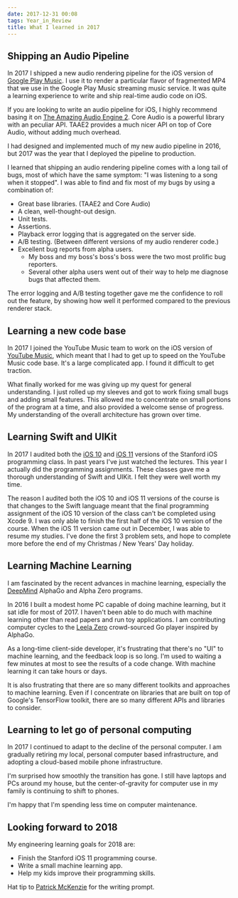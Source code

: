 ```yaml
---
date: 2017-12-31 00:08
tags: Year_in_Review
title: What I learned in 2017
---
```


## Shipping an Audio Pipeline

In 2017 I shipped a new audio rendering pipeline for the iOS version of
[Google Play Music](https://itunes.apple.com/us/app/google-play-music/id691797987?mt=8).
I use it to render a particular flavor of fragmented
MP4 that we use in the Google Play Music streaming music service. It was quite
a learning experience to write and ship real-time audio code on iOS.

If you are looking to write an audio pipeline for iOS, I highly recommend
basing it on [The Amazing Audio Engine 2](https://github.com/TheAmazingAudioEngine/TheAmazingAudioEngine2).
Core Audio is a powerful library with an peculiar API. TAAE2 provides a much nicer
API on top of Core Audio, without adding much overhead.

I had designed and implemented much of my new audio pipeline in 2016, but 2017
was the year that I deployed the pipeline to production.

I learned that shipping an audio rendering pipeline comes with a long tail of
bugs, most of which have the same symptom: "I was listening to a song when it
stopped". I was able to find and fix most of my bugs by using a combination
of:

* Great base libraries. (TAAE2 and Core Audio)
* A clean, well-thought-out design.
* Unit tests.
* Assertions.
* Playback error logging that is aggregated on the server side.
* A/B testing. (Between different versions of my audio renderer code.)
* Excellent bug reports from alpha users.
  * My boss and my boss's boss's boss were the two most prolific bug reporters.
  * Several other alpha users went out of their way to help me diagnose bugs that affected them.

The error logging and A/B testing together gave me the confidence to roll out
the feature, by showing how well it performed compared to the previous
renderer stack.

## Learning a new code base

In 2017 I joined the YouTube Music team to work on  the iOS version of
[YouTube Music](https://itunes.apple.com/us/app/youtube-music/id1017492454?mt=8),
which meant that I had to get up to speed on the
YouTube Music code base. It's a large complicated app. I found it difficult to
get traction.

What finally worked for me was giving up my quest for general understanding. I
just rolled up my sleeves and got to work fixing small bugs and adding small
features. This allowed me to concentrate on small portions of the program at a
time, and also provided a welcome sense of progress. My understanding of the
overall architecture has grown over time.

## Learning Swift and UIKit

In 2017 I audited both the [iOS 10](https://itunes.apple.com/us/course/developing-ios-10-apps-with-swift/id1198467120) and
[iOS 11](https://itunes.apple.com/us/course/developing-ios-11-apps-with-swift/id1309275316) versions of the Stanford iOS programming class. In past
years I've just watched the lectures. This year I actually did the programming
assignments. These classes gave me a thorough understanding of Swift and
UIKit. I felt they were well worth my time.

The reason I audited both the iOS 10 and iOS 11 versions of the course is that
changes to the Swift language meant that the final programming assignment of
the iOS 10 version of the class can't be completed using Xcode 9. I was only
able to finish the first half of the iOS 10 version of the course. When the
iOS 11 version came out in December, I was able to resume my studies. I've
done the first 3 problem sets, and hope to complete more before the end of my
Christmas / New Years' Day holiday.

## Learning Machine Learning

I am fascinated by the recent advances in machine learning, especially the
[DeepMind](https://deepmind.com/) AlphaGo and Alpha Zero programs.

In 2016 I built a modest home PC capable of doing machine learning, but it sat
idle for most of 2017. I haven't been able to do much with machine learning
other than read papers and run toy applications. I am contributing computer
cycles to the [Leela Zero](https://github.com/gcp/leela-zero) crowd-sourced Go
player inspired by AlphaGo.

As a long-time client-side developer, it's frustrating that there's no "UI" to
machine learning, and the feedback loop is so long. I'm used to waiting a few
minutes at most to see the results of a code change. With machine learning it
can take hours or days.

It is also frustrating that there are so many different toolkits and
approaches to machine learning. Even if I concentrate on libraries that are
built on top of Google's TensorFlow toolkit, there are so many different APIs
and libraries to consider.

## Learning to let go of personal computing

In 2017 I continued to adapt to the decline of the personal computer. I am
gradually retiring my local, personal computer based infrastructure, and
adopting a cloud-based mobile phone infrastructure.

I'm surprised how smoothly the transition has gone. I still have laptops and
PCs around my house, but the center-of-gravity for computer use in my family
is continuing to shift to phones.

I'm happy that I'm spending less time on computer maintenance.

## Looking forward to 2018

My engineering learning goals for 2018 are:

* Finish the Stanford iOS 11 programming course.
* Write a small machine learning app.
* Help my kids improve their programming skills.

Hat tip to [Patrick McKenzie](https://twitter.com/patio11/status/946910434887471104) for the
writing prompt.

